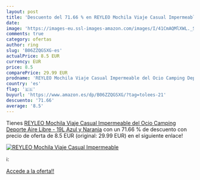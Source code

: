 ```yaml
---
layout: post
title: 'Descuento del 71.66 % en REYLEO Mochila Viaje Casual Impermeable '
date: 
image: 'https://images-eu.ssl-images-amazon.com/images/I/41CmAQMlXWL._SL200_.jpg'
comments: true
category: ofertas
author: ring
slug: 'B06ZZQGSXG-es'
actualPrice: 8.5 EUR
currency: EUR
price: 8.5
comparePrice: 29.99 EUR
prodname: 'REYLEO Mochila Viaje Casual Impermeable del Ocio Camping Deporte Aire Libre - 19L Azul y Naranja'
country: 'es'
flag: '🇪🇸'
buyurl: 'https://www.amazon.es/dp/B06ZZQGSXG/?tag=tolees-21'
descuento: '71.66'
average: '8.5'
---
```


Tienes [REYLEO Mochila Viaje Casual Impermeable del Ocio Camping Deporte Aire Libre - 19L Azul y Naranja](https://www.amazon.es/dp/B06ZZQGSXG/?tag=tolees-21) con un 71.66 % de descuento con precio de oferta de 8.5 EUR (original: 29.99 EUR) en el siguiente enlace!

[![REYLEO Mochila Viaje Casual Impermeable ](https://images-eu.ssl-images-amazon.com/images/I/41CmAQMlXWL._SL200_.jpg)](https://www.amazon.es/dp/B06ZZQGSXG/?tag=tolees-21)

ℹ️:


[Accede a la oferta!!](https://www.amazon.es/dp/B06ZZQGSXG/?tag=tolees-21)
